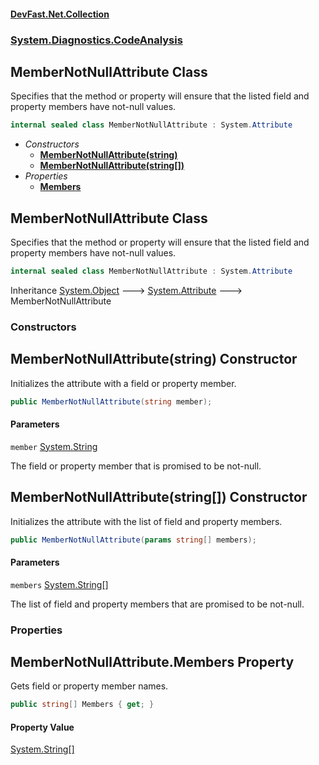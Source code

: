 #### [DevFast.Net.Collection](index.md 'index')
### [System.Diagnostics.CodeAnalysis](System.Diagnostics.CodeAnalysis.md 'System.Diagnostics.CodeAnalysis')

## MemberNotNullAttribute Class

Specifies that the method or property will ensure that the listed field and property members have not-null values.

```csharp
internal sealed class MemberNotNullAttribute : System.Attribute
```
- *Constructors*
  - **[MemberNotNullAttribute(string)](System.Diagnostics.CodeAnalysis.MemberNotNullAttribute.md#System.Diagnostics.CodeAnalysis.MemberNotNullAttribute.MemberNotNullAttribute(string) 'System.Diagnostics.CodeAnalysis.MemberNotNullAttribute.MemberNotNullAttribute(string)')**
  - **[MemberNotNullAttribute(string[])](System.Diagnostics.CodeAnalysis.MemberNotNullAttribute.md#System.Diagnostics.CodeAnalysis.MemberNotNullAttribute.MemberNotNullAttribute(string[]) 'System.Diagnostics.CodeAnalysis.MemberNotNullAttribute.MemberNotNullAttribute(string[])')**
- *Properties*
  - **[Members](System.Diagnostics.CodeAnalysis.MemberNotNullAttribute.md#System.Diagnostics.CodeAnalysis.MemberNotNullAttribute.Members 'System.Diagnostics.CodeAnalysis.MemberNotNullAttribute.Members')**

## MemberNotNullAttribute Class

Specifies that the method or property will ensure that the listed field and property members have not-null values.

```csharp
internal sealed class MemberNotNullAttribute : System.Attribute
```

Inheritance [System.Object](https://docs.microsoft.com/en-us/dotnet/api/System.Object 'System.Object') &#129106; [System.Attribute](https://docs.microsoft.com/en-us/dotnet/api/System.Attribute 'System.Attribute') &#129106; MemberNotNullAttribute
### Constructors

<a name='System.Diagnostics.CodeAnalysis.MemberNotNullAttribute.MemberNotNullAttribute(string)'></a>

## MemberNotNullAttribute(string) Constructor

Initializes the attribute with a field or property member.

```csharp
public MemberNotNullAttribute(string member);
```
#### Parameters

<a name='System.Diagnostics.CodeAnalysis.MemberNotNullAttribute.MemberNotNullAttribute(string).member'></a>

`member` [System.String](https://docs.microsoft.com/en-us/dotnet/api/System.String 'System.String')

The field or property member that is promised to be not-null.

<a name='System.Diagnostics.CodeAnalysis.MemberNotNullAttribute.MemberNotNullAttribute(string[])'></a>

## MemberNotNullAttribute(string[]) Constructor

Initializes the attribute with the list of field and property members.

```csharp
public MemberNotNullAttribute(params string[] members);
```
#### Parameters

<a name='System.Diagnostics.CodeAnalysis.MemberNotNullAttribute.MemberNotNullAttribute(string[]).members'></a>

`members` [System.String](https://docs.microsoft.com/en-us/dotnet/api/System.String 'System.String')[[]](https://docs.microsoft.com/en-us/dotnet/api/System.Array 'System.Array')

The list of field and property members that are promised to be not-null.
### Properties

<a name='System.Diagnostics.CodeAnalysis.MemberNotNullAttribute.Members'></a>

## MemberNotNullAttribute.Members Property

Gets field or property member names.

```csharp
public string[] Members { get; }
```

#### Property Value
[System.String](https://docs.microsoft.com/en-us/dotnet/api/System.String 'System.String')[[]](https://docs.microsoft.com/en-us/dotnet/api/System.Array 'System.Array')